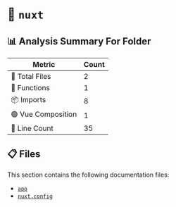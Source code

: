 # 📁 `nuxt`

## 📊 Analysis Summary For Folder

| Metric | Count |
|--------|-------|
| 📁 Total Files | 2 |
| 🔧 Functions | 1 |
| 📦 Imports | 8 |
| 🟢 Vue Composition | 1 |
| 🔢 Line Count | 35 |


## 📋 Files

This section contains the following documentation files:

- [`app`](./app.md)
- [`nuxt.config`](./nuxt.config.md)